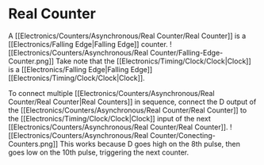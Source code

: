 # Real Counter
A [[Electronics/Counters/Asynchronous/Real Counter/Real Counter]] is a [[Electronics/Falling Edge|Falling Edge]] counter.
![[Electronics/Counters/Asynchronous/Real Counter/Falling-Edge-Counter.png]]
Take note that the [[Electronics/Timing/Clock/Clock|Clock]] is a [[Electronics/Falling Edge|Falling Edge]] [[Electronics/Timing/Clock/Clock|Clock]].

To connect multiple [[Electronics/Counters/Asynchronous/Real Counter/Real Counter|Real Counters]] in sequence, connect the D output of the [[Electronics/Counters/Asynchronous/Real Counter/Real Counter]] to the [[Electronics/Timing/Clock/Clock|Clock]] input of the next [[Electronics/Counters/Asynchronous/Real Counter/Real Counter]].
![[Electronics/Counters/Asynchronous/Real Counter/Conecting-Counters.png]]
This works because D goes high on the 8th pulse, then goes low on the 10th pulse, triggering the next counter.